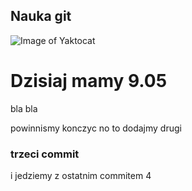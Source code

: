 ## Nauka git

![Image of Yaktocat](https://octodex.github.com/images/yaktocat.png)

# Dzisiaj mamy 9.05

bla bla

powinnismy konczyc
 no to dodajmy drugi
 ### trzeci commit



i jedziemy z ostatnim commitem 4
